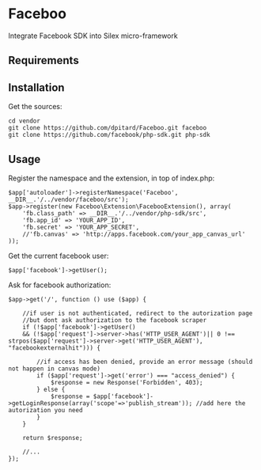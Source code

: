 Faceboo
=======

Integrate Facebook SDK into Silex micro-framework

Requirements
------------

Installation
------------

Get the sources:

    cd vendor
    git clone https://github.com/dpitard/Faceboo.git faceboo
    git clone https://github.com/facebook/php-sdk.git php-sdk

Usage
-----

Register the namespace and the extension, in top of index.php:

    $app['autoloader']->registerNamespace('Faceboo', __DIR__.'/../vendor/faceboo/src');
    $app->register(new Faceboo\Extension\FacebooExtension(), array(
        'fb.class_path' => __DIR__.'/../vendor/php-sdk/src',
        'fb.app_id' => 'YOUR_APP_ID',
        'fb.secret' => 'YOUR_APP_SECRET',
        //'fb.canvas' => 'http://apps.facebook.com/your_app_canvas_url'
    ));

Get the current facebook user:

    $app['facebook']->getUser();
    
Ask for facebook authorization:

    $app->get('/', function () use ($app) {

        //if user is not authenticated, redirect to the autorization page
        //but dont ask authorization to the facebook scraper
        if (!$app['facebook']->getUser()
        && (!$app['request']->server->has('HTTP_USER_AGENT')|| 0 !== strpos($app['request']->server->get('HTTP_USER_AGENT'), "facebookexternalhit"))) {

            //if access has been denied, provide an error message (should not happen in canvas mode)
            if ($app['request']->get('error') === "access_denied") {
                $response = new Response('Forbidden', 403);
            } else {
                $response = $app['facebook']->getLoginResponse(array('scope'=>'publish_stream')); //add here the autorization you need
            }
        }
        
        return $response;
        
        //...
    });